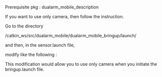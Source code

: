 Prerequisite pkg : dualarm_mobile_description

If you want to use only camera, then follow the instruction.

Go to the directory 

/catkin_ws/src/dualarm_mobile/dualarm_mobile_bringup/launch/

and then, in the sensor.launch file,

modify like the following :

<?xml version="1.0"?>
<launch>
    <include file="$(find rplidar_ros)/launch/rplidar.launch" />
    <include file="$(find realsense2_camera)/launch/rs_t265.launch" />
	<arg name="unite_imu_method" value="copy" />
    </include>
</launch>

This modification would allow you to use only camera when you initiate the bringup.launch file.
